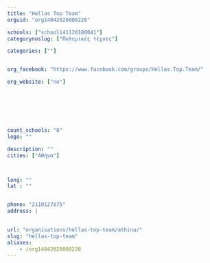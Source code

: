 ```yaml
---
title: "Hellas Top Team"
orguid: "org14042020000228"

schools: ["school141120180041"]
categorynoslug: ["Πολεμικές τέχνες"]

categories: [""]


org_facebook: "https://www.facebook.com/groups/Hellas.Top.Team/"

org_website: ["no"]







count_schools: "0"
logo: ""

description: ""
cities: ["Αθήνα"]



long: ""
lat : ""


phone: "2110127875"
address: |
    

url: "organisations/hellas-top-team/athina/"
slug: "hellas-top-team"
aliases:
    - /org14042020000228
---
```



